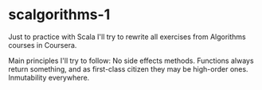 # scalgorithms-1
Just to practice with Scala I'll try to rewrite all exercises from Algorithms courses in Coursera.

Main principles I'll try to follow:
No side effects methods.
Functions always return something, and as first-class citizen they may be high-order ones.
Inmutability everywhere.

